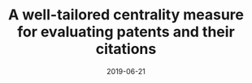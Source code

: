 ---
title: 'A well-tailored centrality measure for evaluating patents and their citations'
collection: publications
permalink: /publication/2019-06-21-Journal of Documentation.md
excerpt: 'C. Donato, P.  Lo Giudice, R.  Marretta, D.  Ursino, L.  Virgili'
date: 2019-06-21
venue: 'Journal of Documentation'
link: 'https://doi.org/10.1108/JD-10-2018-0168'
location: 'Accenture, Polytechnic University of Marche, University Institute of Architecture of Reggio Calabria'
---